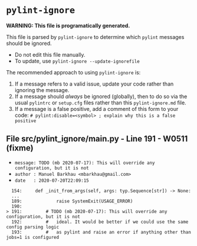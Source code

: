 # `pylint-ignore`

**WARNING: This file is programatically generated.**

This file is parsed by `pylint-ignore` to determine which `pylint`
messages should be ignored.

- Do not edit this file manually.
- To update, use `pylint-ignore --update-ignorefile`

The recommended approach to using `pylint-ignore` is:

1. If a message refers to a valid issue, update your code rather than
   ignoring the message.
2. If a message should *always* be ignored (globally), then to do so
   via the usual `pylintrc` or `setup.cfg` files rather than this
   `pylint-ignore.md` file.
3. If a message is a false positive, add a comment of this form to your code:
   `# pylint:disable=<symbol> ; explain why this is a false positive`


## File src/pylint_ignore/__main__.py - Line 191 - W0511 (fixme)

- `message: TODO (mb 2020-07-17): This will override any configuration, but it is not`
- `author : Manuel Barkhau <mbarkhau@gmail.com>`
- `date   : 2020-07-20T22:09:15`

```
  154:     def _init_from_args(self, args: typ.Sequence[str]) -> None:
  ...
  189:             raise SystemExit(USAGE_ERROR)
  190:
> 191:         # TODO (mb 2020-07-17): This will override any configuration, but it is not
  192:         #   ideal. It would be better if we could use the same config parsing logic
  193:         #   as pylint and raise an error if anything other than jobs=1 is configured
```



